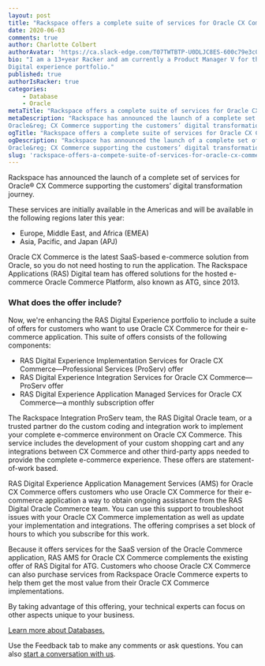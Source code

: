 ```yaml
---
layout: post
title: "Rackspace offers a complete suite of services for Oracle CX Commerce"
date: 2020-06-03
comments: true
author: Charlotte Colbert
authorAvatar: 'https://ca.slack-edge.com/T07TWTBTP-U0DLJC8ES-600c79e3c0b5-512'
bio: "I am a 13+year Racker and am currently a Product Manager V for the Rackspace Application Services (RAS)
Digital experience portfolio."
published: true
authorIsRacker: true
categories:
    - Database
    - Oracle
metaTitle: "Rackspace offers a complete suite of services for Oracle CX Commerce"
metaDescription: "Rackspace has announced the launch of a complete set of services for
Oracle&reg; CX Commerce supporting the customers’ digital transformation journey."
ogTitle: "Rackspace offers a complete suite of services for Oracle CX Commerce"
ogDescription: "Rackspace has announced the launch of a complete set of services for
Oracle&reg; CX Commerce supporting the customers’ digital transformation journey."
slug: 'rackspace-offers-a-compete-suite-of-services-for-oracle-cx-commerce.md'
---
```


Rackspace has announced the launch of a complete set of services for Oracle&reg; CX
Commerce supporting the customers’ digital transformation journey.

<!--more-->

These services are initially available in the Americas and will be available in
the following regions later this year:

- Europe, Middle East, and Africa (EMEA)
- Asia, Pacific, and Japan (APJ)

Oracle CX Commerce is the latest SaaS-based e-commerce solution from Oracle,
so you do not need hosting to run the application. The Rackspace Applications
(RAS) Digital team has offered solutions for the hosted e-commerce Oracle
Commerce Platform, also known as ATG, since 2013.

### What does the offer include?

Now, we're enhancing the RAS Digital Experience portfolio to include a suite of
offers for customers who want to use Oracle CX Commerce for their e-commerce
application. This suite of offers consists of the following components:

- RAS Digital Experience Implementation Services for Oracle CX Commerce&mdash;Professional Services (ProServ) offer
- RAS Digital Experience Integration Services for Oracle CX Commerce&mdash;ProServ offer
- RAS Digital Experience Application Managed Services for Oracle CX Commerce&mdash;a monthly subscription offer

The Rackspace Integration ProServ team, the RAS Digital Oracle team, or a trusted
partner do the custom coding and integration work to implement your complete
e-commerce environment on Oracle CX Commerce. This service includes the
development of your custom shopping cart and any integrations between CX Commerce
and other third-party apps needed to provide the complete e-commerce experience.
These offers are statement-of-work based.

RAS Digital Experience Application Management Services (AMS) for Oracle CX
Commerce offers customers who use Oracle CX Commerce for their e-commerce
application a way to obtain ongoing assistance from the RAS Digital Oracle
Commerce team. You can use this support to troubleshoot issues with your Oracle
CX Commerce implementation as well as update your implementation and integrations.
The offering comprises a set block of hours to which you subscribe for this
work.

Because it offers services for the SaaS version of the Oracle Commerce
application, RAS AMS for Oracle CX Commerce complements the existing offer of
RAS Digital for ATG. Customers who choose Oracle CX Commerce can also purchase
services from Rackspace Oracle Commerce experts to help them get the most value
from their Oracle CX Commerce implementations.

By taking advantage of this offering, your technical experts can focus on other
aspects unique to your business.

<a class="cta red" id="cta" href="https://www.rackspace.com/dba-services">Learn more about Databases.</a>

Use the Feedback tab to make any comments or ask questions. You can also [start a conversation with us](https://www.rackspace.com/contact).
